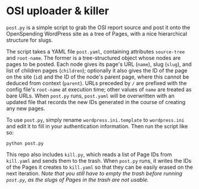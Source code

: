 # OSI uploader & killer

`post.py` is a simple script to grab the OSI report source and post it onto the OpenSpending WordPress site as a tree of Pages, with a nice hierarchical structure for slugs.

The script takes a YAML file `post.yaml`, containing attributes `source-tree` and `root-name`. The former is a tree-structured object whose nodes are pages to be posted. Each node gives its page's URL (`name`), slug (`slug`), and list of children pages (`children`); optionally it also gives the ID of the page on the site (`id`) and the ID of the node's parent page, where this cannot be deduced from context (`parent`). URLs preceded by `/` are prefixed with the config file's `root-name` at execution time; other values of `name` are treated as bare URLs. When `post.py` runs, `post.yaml` will be overwritten with an updated file that records the new IDs generated in the course of creating any new pages.

To use `post.py`, simply rename `wordpress.ini.template` to `wordpress.ini` and edit it to fill in your authentication information. Then run the script like so:

    python post.py

This repo also includes `kill.py`, which reads a list of Page IDs from `kill.yaml` and sends them to the trash. When `post.py` runs, it writes the IDs of the Pages it creates to `kill.yaml` so that they can be easily erased on the next iteration. *Note that you still have to empty the trash before running `post.py`, as the slugs of Pages in the trash are not usable.*